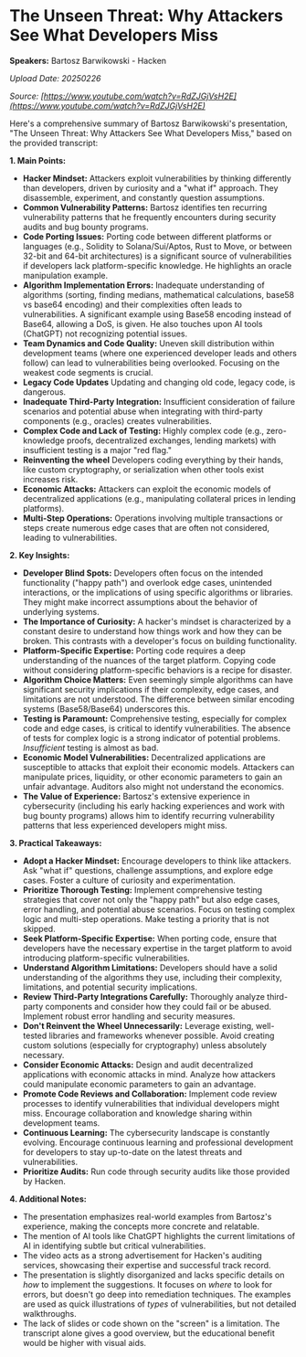 # The Unseen Threat: Why Attackers See What Developers Miss

**Speakers:** Bartosz Barwikowski - Hacken


*Upload Date: 20250226*

*Source: [https://www.youtube.com/watch?v=RdZJGjVsH2E](https://www.youtube.com/watch?v=RdZJGjVsH2E)*

Here's a comprehensive summary of Bartosz Barwikowski's presentation, "The Unseen Threat: Why Attackers See What Developers Miss," based on the provided transcript:

**1. Main Points:**

*   **Hacker Mindset:** Attackers exploit vulnerabilities by thinking differently than developers, driven by curiosity and a "what if" approach.  They disassemble, experiment, and constantly question assumptions.
*   **Common Vulnerability Patterns:**  Bartosz identifies ten recurring vulnerability patterns that he frequently encounters during security audits and bug bounty programs.
*   **Code Porting Issues:**  Porting code between different platforms or languages (e.g., Solidity to Solana/Sui/Aptos, Rust to Move, or between 32-bit and 64-bit architectures) is a significant source of vulnerabilities if developers lack platform-specific knowledge. He highlights an oracle manipulation example.
*   **Algorithm Implementation Errors:**  Inadequate understanding of algorithms (sorting, finding medians, mathematical calculations, base58 vs base64 encoding) and their complexities often leads to vulnerabilities.  A significant example using Base58 encoding instead of Base64, allowing a DoS, is given. He also touches upon AI tools (ChatGPT) not recognizing potential issues.
*   **Team Dynamics and Code Quality:**  Uneven skill distribution within development teams (where one experienced developer leads and others follow) can lead to vulnerabilities being overlooked.  Focusing on the weakest code segments is crucial.
*  **Legacy Code Updates** Updating and changing old code, legacy code, is dangerous.
*   **Inadequate Third-Party Integration:**  Insufficient consideration of failure scenarios and potential abuse when integrating with third-party components (e.g., oracles) creates vulnerabilities.
*   **Complex Code and Lack of Testing:**  Highly complex code (e.g., zero-knowledge proofs, decentralized exchanges, lending markets) with insufficient testing is a major "red flag."
* **Reinventing the wheel** Developers coding everything by their hands, like custom cryptography, or serialization when other tools exist increases risk.
*   **Economic Attacks:** Attackers can exploit the economic models of decentralized applications (e.g., manipulating collateral prices in lending platforms).
*   **Multi-Step Operations:**  Operations involving multiple transactions or steps create numerous edge cases that are often not considered, leading to vulnerabilities.

**2. Key Insights:**

*   **Developer Blind Spots:** Developers often focus on the intended functionality ("happy path") and overlook edge cases, unintended interactions, or the implications of using specific algorithms or libraries. They might make incorrect assumptions about the behavior of underlying systems.
*   **The Importance of Curiosity:** A hacker's mindset is characterized by a constant desire to understand how things work and how they can be broken. This contrasts with a developer's focus on building functionality.
*   **Platform-Specific Expertise:**  Porting code requires a deep understanding of the nuances of the target platform.  Copying code without considering platform-specific behaviors is a recipe for disaster.
*   **Algorithm Choice Matters:**  Even seemingly simple algorithms can have significant security implications if their complexity, edge cases, and limitations are not understood.  The difference between similar encoding systems (Base58/Base64) underscores this.
*   **Testing is Paramount:**  Comprehensive testing, especially for complex code and edge cases, is critical to identify vulnerabilities. The absence of tests for complex logic is a strong indicator of potential problems. *Insufficient* testing is almost as bad.
*   **Economic Model Vulnerabilities:** Decentralized applications are susceptible to attacks that exploit their economic models. Attackers can manipulate prices, liquidity, or other economic parameters to gain an unfair advantage.  Auditors also might not understand the economics.
*   **The Value of Experience:** Bartosz's extensive experience in cybersecurity (including his early hacking experiences and work with bug bounty programs) allows him to identify recurring vulnerability patterns that less experienced developers might miss.

**3. Practical Takeaways:**

*   **Adopt a Hacker Mindset:** Encourage developers to think like attackers. Ask "what if" questions, challenge assumptions, and explore edge cases.  Foster a culture of curiosity and experimentation.
*   **Prioritize Thorough Testing:**  Implement comprehensive testing strategies that cover not only the "happy path" but also edge cases, error handling, and potential abuse scenarios.  Focus on testing complex logic and multi-step operations. Make testing a priority that is not skipped.
*   **Seek Platform-Specific Expertise:**  When porting code, ensure that developers have the necessary expertise in the target platform to avoid introducing platform-specific vulnerabilities.
*   **Understand Algorithm Limitations:**  Developers should have a solid understanding of the algorithms they use, including their complexity, limitations, and potential security implications.
*   **Review Third-Party Integrations Carefully:**  Thoroughly analyze third-party components and consider how they could fail or be abused.  Implement robust error handling and security measures.
*   **Don't Reinvent the Wheel Unnecessarily:**  Leverage existing, well-tested libraries and frameworks whenever possible.  Avoid creating custom solutions (especially for cryptography) unless absolutely necessary.
*   **Consider Economic Attacks:** Design and audit decentralized applications with economic attacks in mind.  Analyze how attackers could manipulate economic parameters to gain an advantage.
*   **Promote Code Reviews and Collaboration:**  Implement code review processes to identify vulnerabilities that individual developers might miss. Encourage collaboration and knowledge sharing within development teams.
*   **Continuous Learning:**  The cybersecurity landscape is constantly evolving.  Encourage continuous learning and professional development for developers to stay up-to-date on the latest threats and vulnerabilities.
* **Prioritize Audits:** Run code through security audits like those provided by Hacken.

**4. Additional Notes:**

*   The presentation emphasizes real-world examples from Bartosz's experience, making the concepts more concrete and relatable.
*   The mention of AI tools like ChatGPT highlights the current limitations of AI in identifying subtle but critical vulnerabilities.
*   The video acts as a strong advertisement for Hacken's auditing services, showcasing their expertise and successful track record.
*   The presentation is slightly disorganized and lacks specific details on *how* to implement the suggestions. It focuses on *where* to look for errors, but doesn't go deep into remediation techniques. The examples are used as quick illustrations of *types* of vulnerabilities, but not detailed walkthroughs.
* The lack of slides or code shown on the "screen" is a limitation. The transcript alone gives a good overview, but the educational benefit would be higher with visual aids.